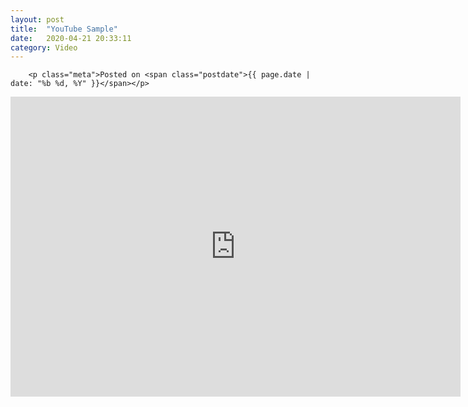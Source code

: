```yaml
---
layout: post
title:  "YouTube Sample"
date:   2020-04-21 20:33:11
category: Video
---
```

	  	<p class="meta">Posted on <span class="postdate">{{ page.date | date: "%b %d, %Y" }}</span></p>

<iframe class="madtinker_main" width="720" height="480" src="https://www.youtube.com/embed/y78W8e_zeTg" align="center" frameborder="0" allow="accelerometer; autoplay; encrypted-media; gyroscope; picture-in-picture" allowfullscreen></iframe>
